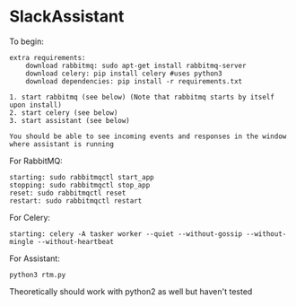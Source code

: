# SlackAssistant

To begin:

    extra requirements:
        download rabbitmq: sudo apt-get install rabbitmq-server
        download celery: pip install celery #uses python3
        download dependencies: pip install -r requirements.txt

    1. start rabbitmq (see below) (Note that rabbitmq starts by itself upon install)
    2. start celery (see below)
    3. start assistant (see below)

    You should be able to see incoming events and responses in the window where assistant is running

For RabbitMQ:

    starting: sudo rabbitmqctl start_app
    stopping: sudo rabbitmqctl stop_app
    reset: sudo rabbitmqctl reset
    restart: sudo rabbitmqctl restart

For Celery:

    starting: celery -A tasker worker --quiet --without-gossip --without-mingle --without-heartbeat

For Assistant:

    python3 rtm.py

Theoretically should work with python2 as well but haven't tested
